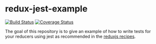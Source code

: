 # redux-jest-example
[![Build Status](https://travis-ci.org/lnmunhoz/redux-jest-example.svg?branch=master)](https://travis-ci.org/lnmunhoz/redux-jest-example)
[![Coverage Status](https://coveralls.io/repos/github/lnmunhoz/redux-jest-example/badge.svg)](https://coveralls.io/github/lnmunhoz/redux-jest-example)

The goal of this repository is to give an example of how to write tests for your
reducers using jest as recommended in the [reduxjs recipes](http://redux.js.org/docs/recipes/WritingTests.html).

